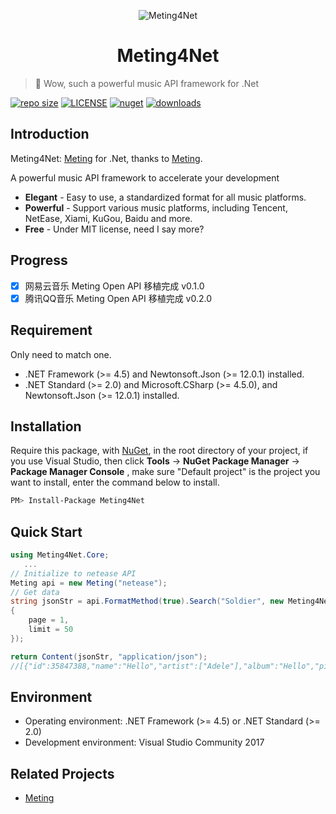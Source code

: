 <p align="center">
<img src="_images/Meting4Net.png" alt="Meting4Net">
</p>
<h1 align="center">Meting4Net</h1>

> :cake: Wow, such a powerful music API framework for .Net

[![repo size](https://img.shields.io/github/repo-size/yiyungent/Meting4Net.svg?style=flat)]()
[![LICENSE](https://img.shields.io/github/license/yiyungent/Meting4Net.svg?style=flat)](https://mit-license.org/)
[![nuget](https://img.shields.io/nuget/v/Meting4Net.svg?style=flat)](https://www.nuget.org/packages/Meting4Net/)
[![downloads](https://img.shields.io/nuget/dt/Meting4Net.svg?style=flat)](https://www.nuget.org/packages/Meting4Net/)


## Introduction

Meting4Net: <a href="https://github.com/metowolf/Meting" target="_blank">Meting</a> for .Net, thanks to <a href="https://github.com/metowolf/Meting" target="_blank">Meting</a>.   

A powerful music API framework to accelerate your development
 + **Elegant** - Easy to use, a standardized format for all music platforms.
 + **Powerful** - Support various music platforms, including Tencent, NetEase, Xiami, KuGou, Baidu and more.
 + **Free** - Under MIT license, need I say more?
 
## Progress

- [x] 网易云音乐 Meting Open API 移植完成 v0.1.0
- [x] 腾讯QQ音乐 Meting Open API 移植完成 v0.2.0

## Requirement

Only need to match one.

- .NET Framework (>= 4.5) and Newtonsoft.Json (>= 12.0.1) installed.
- .NET Standard (>= 2.0) and Microsoft.CSharp (>= 4.5.0), and Newtonsoft.Json (>= 12.0.1) installed.

## Installation

Require this package, with [NuGet](https://www.nuget.org/packages/Meting4Net), in the root directory of your project, if you use Visual Studio, then click **Tools** -> **NuGet Package Manager** -> **Package Manager Console** , make sure "Default project" is the project you want to install, enter the command below to install.

```bash
PM> Install-Package Meting4Net
```

## Quick Start

```csharp
using Meting4Net.Core;
   ...
// Initialize to netease API
Meting api = new Meting("netease");
// Get data
string jsonStr = api.FormatMethod(true).Search("Soldier", new Meting4Net.Core.Models.Standard.Options
{
    page = 1,
    limit = 50
});

return Content(jsonStr, "application/json");
//[{"id":35847388,"name":"Hello","artist":["Adele"],"album":"Hello","pic_id":"1407374890649284","url_id":35847388,"lyric_id":35847388,"source":"netease"},{"id":33211676,"name":"Hello","artist":["OMFG"],"album":"Hello",...
```

## Environment

- Operating environment: .NET Framework (>= 4.5) or .NET Standard (>= 2.0)    
- Development environment: Visual Studio Community 2017

## Related Projects

 - [Meting](https://github.com/metowolf/Meting)
 
 
